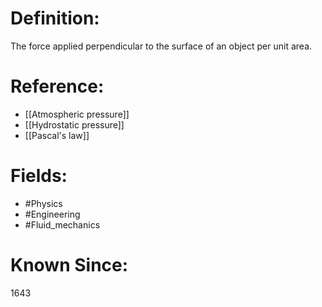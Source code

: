 

# Definition:
The force applied perpendicular to the surface of an object per unit area.

# Reference:
- [[Atmospheric pressure]]
- [[Hydrostatic pressure]]
- [[Pascal's law]]

# Fields: 
- #Physics
- #Engineering
- #Fluid_mechanics

# Known Since:
1643

